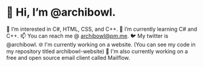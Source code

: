 # 👋 Hi, I’m @archibowl.
👀 I’m interested in C#, HTML, CSS, and C++.
🌱 I’m currently learning C# and C++.
📫 You can reach me @ archibowl@pm.me.
🐦 My twitter is @archibowl.
🌐 I'm currently working on a website. (You can see my code in my repository titled archibowl-website)
📧 I'm also currently working on a free and open source email client called Mailflow.
